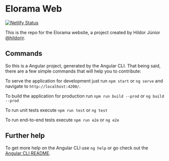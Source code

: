 # Elorama Web

[![Netlify Status](https://api.netlify.com/api/v1/badges/87f8d111-51b2-48b9-99aa-2af34128fa8f/deploy-status)](https://app.netlify.com/sites/salvae/deploys)

This is the repo for the Elorama website, a project created by Hildor Júnior [@hildorjr](https://github.com/hildorjr).

## Commands
So this is a Angular project, generated by the Angular CLI. That being said, there are a few simple commands that will help you to contribute:

To serve the application for development just run `npm start` or `ng serve` and navigate to `http://localhost:4200/`.

To build the application for production run `npm run build --prod` or `ng build --prod`

To run unit tests execute `npm run test` or `ng test`

To run end-to-end tests execute `npm run e2e` or `ng e2e`

## Further help

To get more help on the Angular CLI use `ng help` or go check out the [Angular CLI README](https://github.com/angular/angular-cli/blob/master/README.md).
